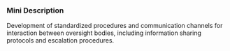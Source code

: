 ### Mini Description

Development of standardized procedures and communication channels for interaction between oversight bodies, including information sharing protocols and escalation procedures.
